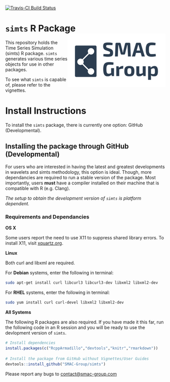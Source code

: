 
<!-- README.md is generated from README.Rmd. Please edit that file -->
[![Travis-CI Build Status](https://travis-ci.org/SMAC-Group/simts.svg?branch=master)](https://travis-ci.org/SMAC-Group/simts)

`simts` R Package <img src="man/figures/logo.png" align="right" />
==================================================================

This repository holds the Time Series Simulation (simts) R package. `simts` generates various time series objects for use in other packages.

To see what `simts` is capable of, please refer to the vignettes.

Install Instructions
====================

To install the `simts` package, there is currently one option: GitHub (Developmental).

Installing the package through GitHub (Developmental)
-----------------------------------------------------

For users who are interested in having the latest and greatest developments in wavelets and simts methodology, this option is ideal. Though, more dependancies are required to run a stable version of the package. Most importantly, users **must** have a compiler installed on their machine that is compatible with R (e.g. Clang).

*The setup to obtain the development version of `simts` is platform dependent.*

### Requirements and Dependancies

**OS X**

Some users report the need to use X11 to suppress shared library errors. To install X11, visit [xquartz.org](http://www.xquartz.org/).

**Linux**

Both curl and libxml are required.

For **Debian** systems, enter the following in terminal:

``` bash
sudo apt-get install curl libcurl3 libcurl3-dev libxml2 libxml2-dev
```

For **RHEL** systems, enter the following in terminal:

``` bash
sudo yum install curl curl-devel libxml2 libxml2-dev
```

**All Systems**

The following R packages are also required. If you have made it this far, run the following code in an R session and you will be ready to use the devlopment version of `simts`.

``` r
# Install dependencies
install.packages(c("RcppArmadillo","devtools","knitr","rmarkdown"))

# Install the package from GitHub without Vignettes/User Guides
devtools::install_github("SMAC-Group/simts")
```

Please report any bugs to <contact@smac-group.com>
